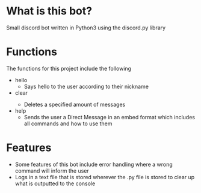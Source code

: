 # What is this bot?
Small discord bot written in Python3 using the discord.py library

# Functions
The functions for this project include the following

- hello 
  - Says hello to the user according to their nickname
- clear <amount>
  - Deletes a specified amount of messages
- help
  - Sends the user a Direct Message in an embed format which includes all commands and how to use them
 
# Features
- Some features of this bot include error handling where a wrong command will inform the user
- Logs in a text file that is stored wherever the .py file is stored to clear up what is outputted to the console

